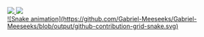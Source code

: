 <div>
  <a href="https://github.com/Gabriel-Meeseeks">
  <img height="150em" src="https://github-readme-stats.vercel.app/api?username=Gabriel-Meeseeks&show_icons=true&theme=dark&include_all_commits=true&count_private=true"/>
  <img height="150em" src="https://github-readme-stats.vercel.app/api/top-langs/?username=Gabriel-Meeseeks&layout=compact&langs_count=7&theme=dark"/>
</div>
  ![Snake animation](https://github.com/Gabriel-Meeseeks/Gabriel-Meeseeks/blob/output/github-contribution-grid-snake.svg)

